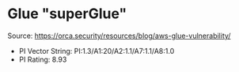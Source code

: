 # Glue "superGlue"

Source: https://orca.security/resources/blog/aws-glue-vulnerability/

- PI Vector String: PI:1.3/A1:20/A2:1.1/A7:1.1/A8:1.0
- PI Rating: 8.93


